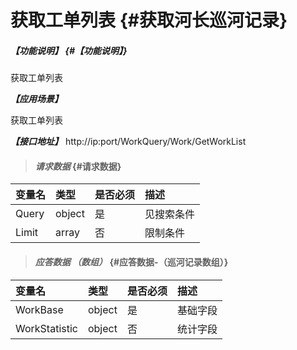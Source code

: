 # 获取工单列表 {#获取河长巡河记录}

##### _【功能说明】_ {#【功能说明】}

获取工单列表

_**【应用场景】**_

获取工单列表

_**【接口地址】**_
http://ip:port/WorkQuery/Work/GetWorkList

> #### _请求数据_ {#请求数据}

| 变量名 | 类型 | 是否必须 | 描述 |
| :--- | :--- | :--- | :--- |
| Query | object | 是 | 见搜索条件 |
| Limit | array | 否 | 限制条件 |

> #### _应答数据 （数组）_ {#应答数据-（巡河记录数组）}

| 变量名 | 类型 | 是否必须 | 描述 |
| :--- | :--- | :--- | :--- |
| WorkBase | object | 是 | 基础字段 |
| WorkStatistic | object | 否 | 统计字段 |



